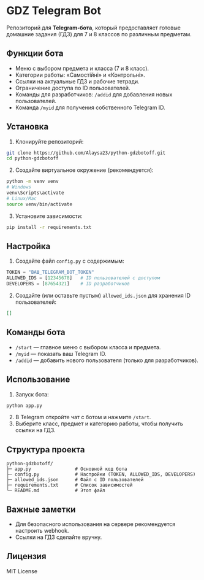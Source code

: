 
# GDZ Telegram Bot

Репозиторий для **Telegram-бота**, который предоставляет готовые домашние задания (ГДЗ) для 7 и 8 классов по различным предметам.

## Функции бота

- Меню с выбором предмета и класса (7 и 8 класс).  
- Категории работы: «Самостійні» и «Контрольні».  
- Ссылки на актуальные ГДЗ и рабочие тетради.  
- Ограничение доступа по ID пользователей.  
- Команды для разработчиков: `/addid` для добавления новых пользователей.  
- Команда `/myid` для получения собственного Telegram ID.

## Установка

1. Клонируйте репозиторий:
```bash
git clone https://github.com/Alaysa23/python-gdzbotoff.git
cd python-gdzbotoff
```

2. Создайте виртуальное окружение (рекомендуется):
```bash
python -m venv venv
# Windows
venv\Scripts\activate
# Linux/Mac
source venv/bin/activate
```

3. Установите зависимости:
```bash
pip install -r requirements.txt
```

## Настройка

1. Создайте файл `config.py` с содержимым:
```python
TOKEN = "ВАШ_TELEGRAM_BOT_TOKEN"
ALLOWED_IDS = [12345678]   # ID пользователей с доступом
DEVELOPERS = [87654321]    # ID разработчиков
```

2. Создайте (или оставьте пустым) `allowed_ids.json` для хранения ID пользователей:
```json
[]
```

## Команды бота

- `/start` — главное меню с выбором класса и предмета.  
- `/myid` — показать ваш Telegram ID.  
- `/addid` — добавить нового пользователя (только для разработчиков).  

## Использование

1. Запуск бота:
```bash
python app.py
```

2. В Telegram откройте чат с ботом и нажмите `/start`.  
3. Выберите класс, предмет и категорию работы, чтобы получить ссылки на ГДЗ.

## Структура проекта

```
python-gdzbotoff/
├─ app.py                # Основной код бота
├─ config.py             # Настройки (TOKEN, ALLOWED_IDS, DEVELOPERS)
├─ allowed_ids.json      # Файл с ID пользователей
├─ requirements.txt      # Список зависимостей
└─ README.md             # Этот файл
```

## Важные заметки

- Для безопасного использования на сервере рекомендуется настроить webhook.  
- Ссылки на ГДЗ сделайте вручну.

## Лицензия

MIT License
